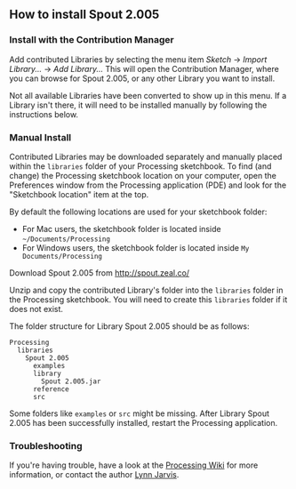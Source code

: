 ## How to install Spout 2.005

### Install with the Contribution Manager

Add contributed Libraries by selecting the menu item _Sketch_ → _Import Library..._ → _Add Library..._ This will open the Contribution Manager, where you can browse for Spout 2.005, or any other Library you want to install.

Not all available Libraries have been converted to show up in this menu. If a Library isn't there, it will need to be installed manually by following the instructions below.

### Manual Install

Contributed Libraries may be downloaded separately and manually placed within the `libraries` folder of your Processing sketchbook. To find (and change) the Processing sketchbook location on your computer, open the Preferences window from the Processing application (PDE) and look for the "Sketchbook location" item at the top.

By default the following locations are used for your sketchbook folder: 
  * For Mac users, the sketchbook folder is located inside `~/Documents/Processing` 
  * For Windows users, the sketchbook folder is located inside `My Documents/Processing`

Download Spout 2.005 from http://spout.zeal.co/

Unzip and copy the contributed Library's folder into the `libraries` folder in the Processing sketchbook. You will need to create this `libraries` folder if it does not exist.

The folder structure for Library Spout 2.005 should be as follows:

```
Processing
  libraries
    Spout 2.005
      examples
      library
        Spout 2.005.jar
      reference
      src
```
             
Some folders like `examples` or `src` might be missing. After Library Spout 2.005 has been successfully installed, restart the Processing application.

### Troubleshooting

If you're having trouble, have a look at the [Processing Wiki](https://github.com/processing/processing/wiki/How-to-Install-a-Contributed-Library) for more information, or contact the author [Lynn Jarvis](http://spout.zeal.co/).
